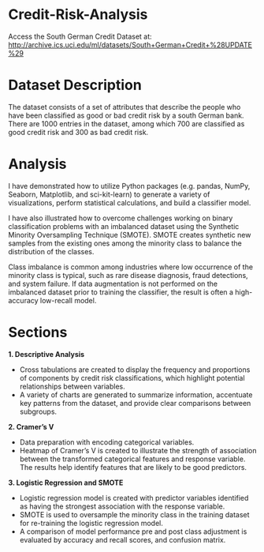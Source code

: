 # Credit-Risk-Analysis
Access the South German Credit Dataset at: http://archive.ics.uci.edu/ml/datasets/South+German+Credit+%28UPDATE%29

# Dataset Description 
The dataset consists of a set of attributes that describe the people who have been classified as good or bad credit risk by a south German bank. There are 1000 entries in the dataset, among which 700 are classified as good credit risk and 300 as bad credit risk.

# Analysis
I have demonstrated how to utilize Python packages (e.g. pandas, NumPy, Seaborn, Matplotlib, and sci-kit-learn) to generate a variety of visualizations, perform statistical calculations, and build a classifier model.   

I have also illustrated how to overcome challenges working on binary classification problems with an imbalanced dataset using the Synthetic Minority Oversampling Technique (SMOTE). SMOTE creates synthetic new samples from the existing ones among the minority class to balance the distribution of the classes.

Class imbalance is common among industries where low occurrence of the minority class is typical, such as rare disease diagnosis, fraud detections, and system failure. If data augmentation is not performed on the imbalanced dataset prior to training the classifier, the result is often a high-accuracy low-recall model.

# Sections 

**1.	Descriptive Analysis**
- Cross tabulations are created to display the frequency and proportions of components by credit risk classifications, which highlight potential relationships between variables.
- A variety of charts are generated to summarize information, accentuate key patterns from the dataset, and provide clear comparisons between subgroups.
	
**2.	Cramer’s V**
-  Data preparation with encoding categorical variables.
-  Heatmap of Cramer’s V is created to illustrate the strength of association between the transformed categorical features and response variable. The results help identify features that are likely to be good predictors.

**3.	Logistic Regression and SMOTE**
- Logistic regression model is created with predictor variables identified as having the strongest association with the response variable.
- SMOTE is used to oversample the minority class in the training dataset for re-training the logistic regression model.
- A comparison of model performance pre and post class adjustment is evaluated by accuracy and recall scores, and confusion matrix.
